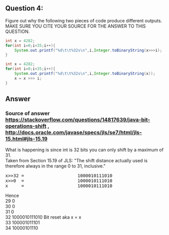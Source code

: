 ## Question 4:    
Figure out why the following two pieces of code produce different outputs.     
MAKE SURE YOU CITE YOUR SOURCE FOR THE ANSWER TO THIS QUESTION.    

```java    
int x = 4282;    
for(int i=0;i<35;i++){    
	System.out.printf("%d\t\t%32s\n",i,Integer.toBinaryString(x>>>i);    
}    

int x = 4282;    
for(int i=0;i<35;i++){    
	System.out.printf("%d\t\t%32s\n",i,Integer.toBinaryString(x));    
	x = x >>> i;    
}    
```    
## Answer     

### Source of answer https://stackoverflow.com/questions/14817639/java-bit-operations-shift , http://docs.oracle.com/javase/specs/jls/se7/html/jls-15.html#jls-15.19    

What is happening is since int is 32 bits you can only shift by a maximum of 31.     
Taken from  Section 15.19 of JLS: "The shift distance actually used is therefore always in the range 0 to 31, inclusive."    
<pre>
x>>32 =                    1000010111010    
x>>0  =                    1000010111010    
x     =                    1000010111010    
</pre>

Hence   
29		                               0  
30		                               0  
31		                               0  
32		                   1000010111010  Bit reset aka x = x  
33		                    100001011101  
34		                     10000101110  
